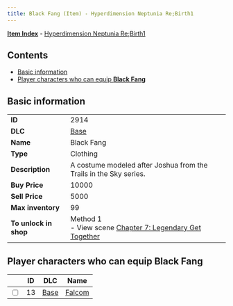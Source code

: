 ```yaml
---
title: Black Fang (Item) - Hyperdimension Neptunia Re;Birth1
---
```


[**Item Index**](/neptunia/rb1/item/index.html) - [Hyperdimension Neptunia Re;Birth1](/neptunia/rb1)

## Contents

- [Basic information](#basic-information)
- [Player characters who can equip **Black Fang**](#player-characters-who-can-equip-black-fang)

## Basic information

|   |   |
| -- | -- |
| **ID** | 2914 |
| **DLC** | [Base](/neptunia/rb1/dlc/1-base.html) |
| **Name** | Black Fang |
| **Type** | Clothing |
| **Description** | A costume modeled after Joshua from the Trails in the Sky series. |
| **Buy Price** | 10000 |
| **Sell Price** | 5000 |
| **Max inventory** | 99 |
| **To unlock in shop** | Method 1<br />- View scene [Chapter 7: Legendary Get Together](/neptunia/rb1/scene/1-726-chapter-7-legendary-get-together.html) |


## Player characters who can equip **Black Fang**

|    | ID | DLC | Name |
| -- | -- | --- | ---- |
| <input type="checkbox" id="rb1-player-1-13" class="trackbox" /> | 13 | [Base](/neptunia/rb1/dlc/1-base.html) | [Falcom](/neptunia/rb1/player/1-13-falcom.html) |
